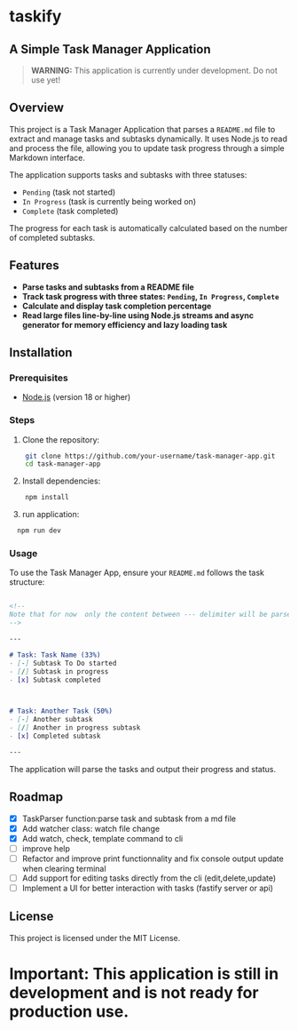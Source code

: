 # taskify

## A Simple Task Manager Application

> **WARNING:** This application is currently under development. Do not use yet!

## Overview

This project is a Task Manager Application that parses a `README.md` file to extract and manage 
tasks and subtasks dynamically. 
It uses Node.js to read and process the file, allowing you to update 
task progress through a simple Markdown interface.

The application supports tasks and subtasks with three statuses:
- `Pending` (task not started)
- `In Progress` (task is currently being worked on)
- `Complete` (task completed)

The progress for each task is automatically calculated based on the number of completed subtasks.

## Features

- **Parse tasks and subtasks from a README file**
- **Track task progress with three states: `Pending`, `In Progress`, `Complete`**
- **Calculate and display task completion percentage**
- **Read large files line-by-line using Node.js streams and async generator for memory efficiency and lazy loading task**

## Installation

### Prerequisites

- [Node.js](https://nodejs.org/) (version 18 or higher)

### Steps

1. Clone the repository:
```bash
    git clone https://github.com/your-username/task-manager-app.git
    cd task-manager-app
```
2. Install dependencies:
```bash
    npm install
```
3. run application:
```bash
  npm run dev
```

### Usage

To use the Task Manager App, ensure your `README.md` follows the task structure:
```md

<!--
Note that for now  only the content between --- delimiter will be parsed
-->

--- 

# Task: Task Name (33%)
- [-] Subtask To Do started
- [/] Subtask in progress
- [x] Subtask completed



# Task: Another Task (50%)
- [-] Another subtask
- [/] Another in progress subtask
- [x] Completed subtask

---

```

The application will parse the tasks and output their progress and status.

## Roadmap 
- [x] TaskParser function:parse task and subtask from a md file
- [x] Add watcher class: watch file change
- [x] Add watch, check, template command to cli
- [ ] improve help
- [ ] Refactor and improve print functionnality and fix console output update when clearing terminal
- [ ] Add support for editing tasks directly from the cli (edit,delete,update)
- [ ] Implement a UI for better interaction with tasks (fastify server or api)

## License
This project is licensed under the MIT License.

# Important: This application is still in development and is not ready for production use.

